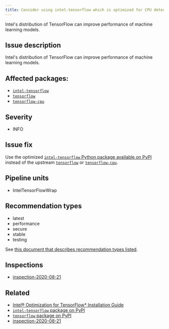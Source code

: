 ```yaml
---
title: Consider using intel-tensorflow which is optimized for CPU detected in your environment
---
```


Intel's distribution of TensorFlow can improve performance of machine learning models.

## Issue description

Intel's distribution of TensorFlow can improve performance of machine learning models.

## Affected packages:

 * [``intel-tensorflow``][2]
 * [``tensorflow``][3]
 * [``tensorflow-cpu``][5]

## Severity

 * INFO

## Issue fix

Use the optimized [``intel-tensorflow`` Python package available on PyPI][2]
instead of the upstream [``tensorflow``][3] or [``tensorflow-cpu``][5].

## Pipeline units

 * IntelTensorFlowWrap

## Recommendation types

 * latest
 * performance
 * secure
 * stable
 * testing
 
See [this document that describes recommendation types
listed](http://thoth-station.ninja/recommendation-types).

## Inspections

 * [inspection-2020-08-21][4]

## Related

 * [Intel® Optimization for TensorFlow* Installation Guide][1]
 * [``intel-tensorflow`` package on PyPI][2]
 * [``tensorflow`` package on PyPI][3]
 * [inspection-2020-08-21][4]

[1]: https://software.intel.com/content/www/us/en/develop/articles/intel-optimization-for-tensorflow-installation-guide.html
[2]: https://pypi.org/project/intel-tensorflow/
[3]: https://pypi.org/project/tensorflow/
[4]: https://github.com/thoth-station/dependency-monkey-zoo/tree/master/tensorflow/inspection-2020-08-21
[5]: https://pypi.org/project/tensorflow-cpu/
